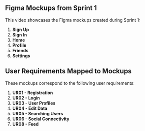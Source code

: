 ## Figma Mockups from Sprint 1

This video showcases the Figma mockups created during Sprint 1:

1. **Sign Up**
2. **Sign In**
3. **Home**
4. **Profile**
5. **Friends**
6. **Settings**

## User Requirements Mapped to Mockups

These mockups correspond to the following user requirements:

1. **UR01 - Registration**
2. **UR02 - Login**
3. **UR03 - User Profiles**
4. **UR04 - Edit Data**
5. **UR05 - Searching Users**
6. **UR06 - Social Connectivity**
7. **UR08 - Feed**

